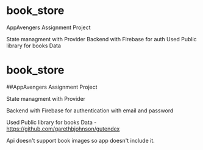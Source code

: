 # book_store

AppAvengers Assignment Project

State managment with Provider
Backend with Firebase for auth
Used Public library for books Data
# book_store

##AppAvengers Assignment Project

State managment with Provider

Backend with Firebase for authentication with email and password

Used Public library for books Data - https://github.com/garethbjohnson/gutendex

Api doesn't support book images so app doesn't include it.
